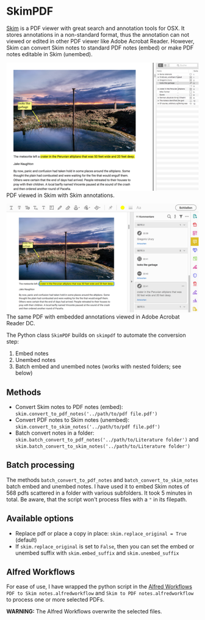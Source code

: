 # SkimPDF

[Skim](https://skim-app.sourceforge.io/) is a PDF viewer with great search and annotation tools for OSX. It stores annotations in a non-standard format, thus the annotation can not viewed or edited in other PDF viewer like Adobe Acrobat Reader. However, Skim can convert Skim notes to standard PDF notes (embed) or make PDF notes editable in Skim (unembed).

![](img/example-skim.png)
PDF viewed in Skim with Skim annotations.

![](img/example-acrobat.png)
The same PDF with embedded annotations viewed in Adobe Acrobat Reader DC.

The Python class `SkimPDF` builds on `skimpdf` to automate the conversion step:

1. Embed notes
2. Unembed notes
3. Batch embed and unembed notes (works with nested folders; see below)

## Methods

* Convert Skim notes to PDF notes (embed): `skim.convert_to_pdf_notes('../path/to/pdf file.pdf')`
* Convert PDF notes to Skim notes (unembed): `skim.convert_to_skim_notes('../path/to/pdf file.pdf')`
* Batch convert notes in a folder: `skim.batch_convert_to_pdf_notes('../path/to/Literature folder')` and `skim.batch_convert_to_skim_notes('../path/to/Literature folder')`

## Batch processing

The methods `batch_convert_to_pdf_notes` and `batch_convert_to_skim_notes` batch embed and unembed notes. I have used it to embed Skim notes of 568 pdfs scattered in a folder with various subfolders. It took 5 minutes in total. Be aware, that the script won't process files with a `"` in its filepath.

## Available options

* Replace pdf or place a copy in place: `skim.replace_original = True` (default)
* If `skim.replace_original` is set to `False`, then you can set the embed or unembed suffix with `skim.embed_suffix` and `skim.unembed_suffix`

## Alfred Workflows

For ease of use, I have wrapped the python script in the [Alfred Workflows](https://www.alfredapp.com/) `PDF to Skim notes.alfredworkflow` and `Skim to PDF notes.alfredworkflow` to process one or more selected PDFs.

**WARNING:** The Alfred Workflows overwrite the selected files.

